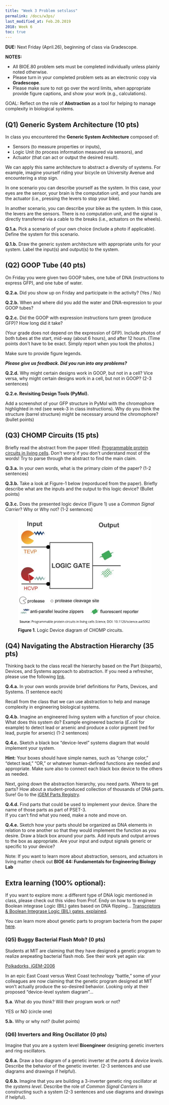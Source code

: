 ```yaml
---
title: "Week 3 Problem setslass"
permalink: /docs/w3ps/
last_modified_at: Feb.20.2019
2018: Week 6 
toc: true
---
```

**DUE:** Next Friday (April.26), beginning of class via Gradescope.

**NOTES:** 
  - All BIOE.80 problem sets must be completed individually unless plainly noted otherwise.
  - Please turn in your completed problem sets as an electronic copy via **Gradescope**. 
  - Please make sure to not go over the word limits, when appropriate provide figure captions, and show your work (e.g., 
  calculations). 
  
GOAL: Reflect on the role of **Abstraction** as a tool for helping to manage complexity in biological systems.  

## (Q1) Generic System Architecture (10 pts)

In class you encountered the **Generic System Architecture** composed of: 

  - Sensors (to measure properties or inputs), 
  - Logic Unit (to process information measured via sensors), and 
  - Actuator (that can act or output the desired result). 

We can apply this same architecture to abstract a diversity of systems.
For example, imagine yourself riding your bicycle on University Avenue and encountering a stop sign. 

In one scenario you can describe yourself as the system.  In this case, your eyes are the sensor, your brain is the computation unit, and your hands are the actuator (i.e., pressing the levers to stop your bike).  

In another scenario, you can describe your bike as the system.  In this case, the levers are the sensors. There is no computation unit, and the signal is directly transferred via a cable to the breaks (i.e., actuators on the wheels).  

**Q.1.a.** Pick a scenario of your own choice (include a photo if applicable). Define the system for this scenario. 

**Q.1.b.** Draw the generic system architecture with appropriate units for your system. Label the input(s) and output(s) to the system. 

## (Q2) GOOP Tube (40 pts)

On Friday you were given two GOOP tubes, one tube of DNA (instructions to express GFP), and one tube of water.

**Q.2.a.** Did you show up on Friday and participate in the activity? (Yes / No) 

**Q.2.b.** When and where did you add the water and DNA-expression to your GOOP tubes? 

**Q.2.c.** Did the GOOP with expression instructions turn green (produce GFP)? How long did it take? 

(Your grade does not depend on the expression of GFP). Include photos of both tubes at the start, mid-way (about 6 hours), and after 12 hours. (Time points don't have to be exact. Simply report when you took the photos.) 

Make sure to provide figure legends. 

**_Please give us feedback. Did you run into any problems?_**

**Q.2.d.** Why might certain designs work in GOOP, but not in a cell?  Vice versa, why might certain designs work in a cell, but not in GOOP? (2-3 sentences) 

**Q.2.e. Revisiting Design Tools (PyMol).**

Add a screenshot of your GFP structure in PyMol with the chromophore highlighted in red (see week-3 in class instructions). Why do you think the structure (barrel structure) might be necessary around the chromophore? (bullet points) 

## (Q3) CHOMP Circuits (15 pts)

Briefly read the abstract from the paper titled: [Programmable protein circuits in living cells](https://science.sciencemag.org/content/361/6408/1252.long). Don't worry if you don't understand most of the words! Try to parse through the abstract to find the main claim.

**Q.3.a.** In your own words, what is the primary *claim* of the paper? (1-2 sentences)

**Q.3.b.** Take a look at Figure-1 below  (reporduced from the paper). Briefly describe what are the inputs and the output to this logic device? (Bullet points)

**Q.3.c.** Does the presented logic device (Figure 1) use a *Common Signal Carrier*? Why or Why not? (1-2 sentences)

<figure>
<a href="/assets/images/Pset3-LogicGate .png"><img src="/assets/images/Pset3-LogicGate .png"></a>
<figcaption><b>Figure 1</b>. Logic Device diagram of CHOMP circuits.</figcaption>
</figure>

## (Q4) Navigating the Abstraction Hierarchy (35 pts)

Thinking back to the class recall the hierarchy based on the Part (bioparts), Devices, and Systems approach to abstraction. 
If you need a refresher, please use the following [link](https://parts.igem.org/Abstraction_Hierarchy).

**Q.4.a.**  In your own words provide brief definitions for Parts, Devices, and Systems. (1 sentence each)

Recall from the class that we can use abstraction to help and manage complexity in engineering biological systems. 

**Q.4.b.**  Imagine an engineered living system with a function of your choice.  What does this system do?
 Example engineered bacteria (*E.coli* for example) to detect lead or arsenic and produce a color pigment (red for lead, purple for arsenic) (1-2 sentences)

**Q.4.c.**  Sketch a black box “device-level” systems diagram that would implement your system.  

**Hint:** Your boxes should have simple names, such as “change color,” “detect lead,” “OR,” or whatever human-defined functions are needed and appropriate.  Make sure also to connect each black box device to the others as needed.    

Next, going down the abstraction hierarchy, you need parts.  Where to get parts?  How about a student-produced collection of thousands of DNA parts.  Sure! Go to the [iGEM Parts Registry](http://parts.igem.org/Catalog).  

**Q.4.d.** Find parts that could be used to implement your device.  Share the name of those parts as part of PSET-3.  
If you can’t find what you need, make a note and move on.

**Q.4.e.**  Sketch how your parts should be organized as DNA elements in relation to one another so that they would implement the function as you desire.  Draw a black box around your parts.  Add inputs and output arrows to the box as appropriate. Are your input and output signals generic or specific to your device?

Note: If you want to learn more  about abstraction, sensors, and actuators in living matter check out **BIOE 44: Fundamentals for Engineering Biology Lab** 

## Extra learning (100% optional):

If you want to explore more: a different type of DNA logic mentioned in class, please check out this video from Prof. Endy on how to to engineer Boolean integrase Logic (BIL) gates based on DNA flipping... 
[Transcriptors & Boolean Integrase Logic (BIL) gates, explained](https://www.youtube.com/watch?v=ahYZBeP_r5U).

You can learn more about genetic parts to program bacteria from the paper [here](  https://www.sciencedirect.com/science/article/pii/S0958166906001273?via%3Dihub).

### (Q5)  Buggy Bacterial Flash Mob? (0 pts)
 
 Students at MIT are claiming that they have designed a genetic program to realize 
 arepeating bacterial flash mob.  See their work yet again via:
 
[Polkadorks, iGEM-2006](https://2006.igem.org/wiki/index.php/IAP2004:Polkadorks)
 
In an epic East Coast versus West Coast technology “battle,” some of your colleagues
are now claiming that the genetic program designed at MIT won’t actually produce the
so-desired behavior.  Looking only at their proposed “device-level system diagram”...

**5.a**. What do you think?  Will their program work or not?   

YES or NO (circle one)

**5.b.** Why or why not? (bullet points) 

###  (Q6) Inverters and Ring Oscillator (0 pts)

Imagine that you are a system level **Bioengineer** designing genetic inverters and ring oscillators.

**Q.6.a.** Draw a box diagram of a genetic inverter at the *parts & device levels*. Describe the behavior of the genetic inverter. 
(2-3 sentences and use diagrams and drawings if helpful). 

**Q.6.b.** Imagine that you are building a 3-inverter genetic ring oscillator at the *systems level*. Describe the role of *Common Signal Carriers* in constructing such a system (2-3 sentences and use diagrams and drawings if helpful).  
